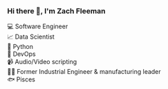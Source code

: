 ### Hi there 👋, I'm Zach Fleeman

💻 Software Engineer\
📈 Data Scientist\
🐍 Python\
🔁 DevOps\
📹 Audio/Video scripting\
👨‍🔧 Former Industrial Engineer & manufacturing leader\
🐟 Pisces
